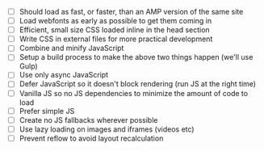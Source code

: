  - [ ] Should load as fast, or faster, than an AMP version of the same site
 - [ ] Load webfonts as early as possible to get them coming in
 - [ ] Efficient, small size CSS loaded inline in the head section
 - [ ] Write CSS in external files for more practical development
 - [ ] Combine and minify JavaScript
 - [ ] Setup a build process to make the above two things happen (we'll use Gulp)
 - [ ] Use only async JavaScript
 - [ ] Defer JavaScript so it doesn't block rendering (run JS at the right time)
 - [ ] Vanilla JS so no JS dependencies to minimize the amount of code to load
 - [ ] Prefer simple JS
 - [ ] Create no JS fallbacks wherever possible
 - [ ] Use lazy loading on images and iframes (videos etc)
 - [ ] Prevent reflow to avoid layout recalculation
